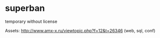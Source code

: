 # superban
temporary without license

Assets: http://www.amx-x.ru/viewtopic.php?f=12&t=26346 (web, sql, conf)
